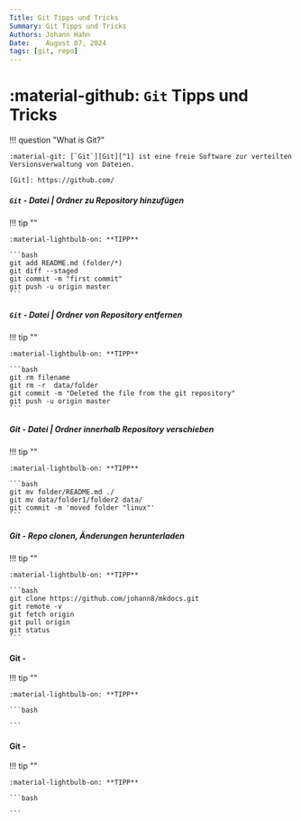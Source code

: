 ```yaml
---
Title: Git Tipps und Tricks
Summary: Git Tipps und Tricks
Authors: Johann Hahn
Date:    August 07, 2024
tags: [git, repo]
---
```


# :material-github: `Git` Tipps und Tricks

!!! question "What is Git?"

    :material-git: [`Git`][Git][^1] ist eine freie Software zur verteilten Versionsverwaltung von Dateien.

    [Git]: https://github.com/

##### `Git` - Datei | Ordner zu Repository hinzufügen


!!! tip ""

    :material-lightbulb-on: **TIPP**

    ```bash
    git add README.md (folder/*)
    git diff --staged
    git commit -m "first commit"
    git push -u origin master
    ```

##### `Git` - Datei | Ordner von  Repository entfernen

!!! tip ""

    :material-lightbulb-on: **TIPP**

    ```bash
    git rm filename
    git rm -r  data/folder
    git commit -m "Deleted the file from the git repository"
    git push -u origin master
    ```

##### Git - Datei | Ordner innerhalb Repository verschieben

!!! tip ""

    :material-lightbulb-on: **TIPP**

    ```bash
    git mv folder/README.md ./
    git mv data/folder1/folder2 data/
    git commit -m 'moved folder "linux"'
    ```

##### Git - Repo clonen, Änderungen herunterladen

!!! tip ""

    :material-lightbulb-on: **TIPP**

    ```bash
    git clone https://github.com/johann8/mkdocs.git
    git remote -v
    git fetch origin
    git pull origin
    git status
    ```

#### Git - 

!!! tip ""

    :material-lightbulb-on: **TIPP**

    ```bash

    ```

#### Git - 

!!! tip ""

    :material-lightbulb-on: **TIPP**

    ```bash

    ```

[^1]: :material-wikipedia: [Wikipedia - Git](https://de.wikipedia.org/wiki/Git){target=\_blank}
